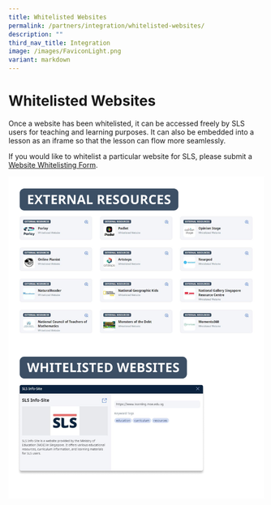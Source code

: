 ```yaml
---
title: Whitelisted Websites
permalink: /partners/integration/whitelisted-websites/
description: ""
third_nav_title: Integration
image: /images/FaviconLight.png
variant: markdown
---
```

<h1 id="whitelisted-websites">Whitelisted Websites</h1>
<p> Once a website has been whitelisted, it can be accessed freely by SLS users for teaching and learning purposes. It can also be embedded into a lesson as an iframe so that the lesson can flow more seamlessly.</p>
<p>If you would like to whitelist a particular website for SLS, please submit a <a target="_blank" href="https://go.gov.sg/sls-whitelist-form">Website Whitelisting Form</a>.</p>

![Whitelisted websites](/images/3Partners/whitelisted.png)